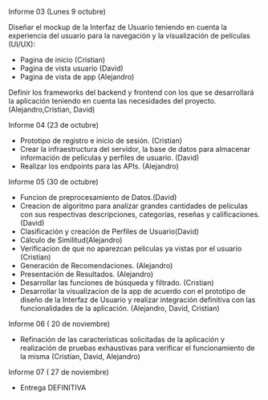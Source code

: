 Informe 03 (Lunes 9 octubre)

Diseñar el mockup de la Interfaz de Usuario teniendo en cuenta la experiencia del usuario para la navegación y la visualización de películas (UI/UX):

- Pagina de inicio (Cristian)
- Pagina de vista usuario (David)
- Pagina de vista de app (Alejandro)

Definir los frameworks del backend y frontend con los que se desarrollará la aplicación teniendo en cuenta las necesidades del proyecto. (Alejandro,Cristian, David)

Informe 04 (23 de octubre)

- Prototipo de registro e inicio de sesión. (Cristian)
- Crear la infraestructura del servidor, la base de datos para almacenar información de películas y perfiles de usuario. (David)
- Realizar los endpoints para las APIs. (Alejandro)

Informe 05 (30 de octubre)

- Funcion de preprocesamiento de Datos.(David)
- Creacion de algoritmo para analizar grandes cantidades de películas con sus respectivas descripciones, categorías, reseñas y calificaciones. (David)
- Clasificación y creación de Perfiles de Usuario(David)
- Cálculo de Similitud(Alejandro)
- Verificacion de que no aparezcan peliculas ya vistas por el usuario (Cristian)
- Generación de Recomendaciones. (Alejandro)
- Presentación de Resultados. (Alejandro)
- Desarrollar las funciones de búsqueda y filtrado. (Cristian)
- Desarrollar la visualizacion de la app de acuerdo con el prototipo de diseño de la Interfaz de Usuario y realizar integración definitiva con las funcionalidades de la aplicación. (Alejandro, David, Cristian)

Informe 06 ( 20 de noviembre)

- Refinación de las características solicitadas de la aplicación y realización de pruebas exhaustivas para verificar el funcionamiento de la misma (Cristian, David, Alejandro)

Informe 07 ( 27 de noviembre)

- Entrega DEFINITIVA
